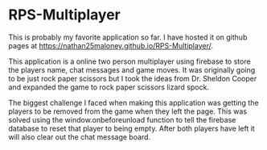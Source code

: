 # RPS-Multiplayer

This is probably my favorite application so far.  I have hosted it on github pages at https://nathan25maloney.github.io/RPS-Multiplayer/.

This application is a online two person multiplayer using firebase to store the players name, chat messages and game moves.  It was originally going to be just rock paper scissors but I took the ideas from Dr. Sheldon Cooper and expanded the game to rock paper scissors lizard spock.  

The biggest challenge I faced when making this application was getting the players to be removed from the game when they left the page.  This was solved using the window.onbeforeunload function to tell the firebase database to reset that player to being empty.  After both players have left it will also clear out the chat message board.

